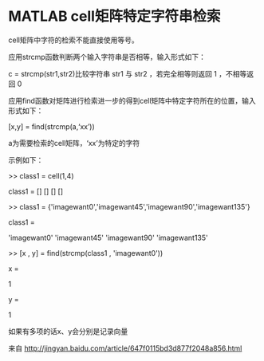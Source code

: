 # MATLAB cell矩阵特定字符串检索



cell矩阵中字符的检索不能直接使用等号。

应用strcmp函数判断两个输入字符串是否相等，输入形式如下：

c = strcmp(str1,str2)比较字符串 str1 与 str2 ，若完全相等则返回 1 ，不相等返回 0

应用find函数对矩阵进行检索进一步的得到cell矩阵中特定字符所在的位置，输入形式如下：

[x,y] = find(strcmp(a,‘xx’))

a为需要检索的cell矩阵，‘xx’为特定的字符

示例如下：

\>> class1 = cell(1,4)

class1 =  []  []  []  []

\>> class1 = {'imagewant0','imagewant45','imagewant90','imagewant135'}

class1 =

  'imagewant0'  'imagewant45'  'imagewant90'  'imagewant135'

\>> [x , y] = find(strcmp(class1 , 'imagewant0'))

x =

   1

y =

   1

如果有多项的话x、y会分别是记录向量

 

来自 <http://jingyan.baidu.com/article/647f0115bd3d877f2048a856.html> 